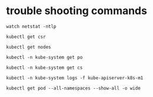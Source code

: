 
# trouble shooting commands

```
watch netstat -ntlp

kubectl get csr

kubectl get nodes

kubectl -n kube-system get po

kubectl -n kube-system get cs

kubectl -n kube-system logs -f kube-apiserver-k8s-m1

kubectl get pod --all-namespaces --show-all -o wide
```



